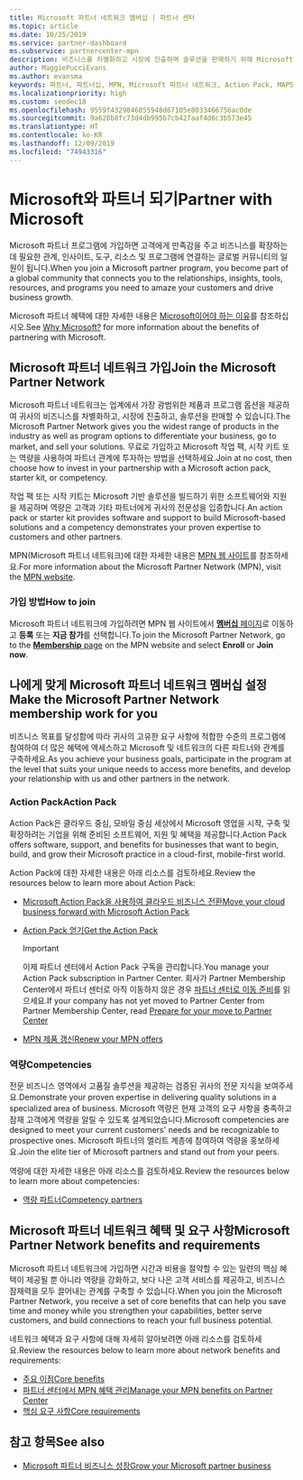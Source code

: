 ```yaml
---
title: Microsoft 파트너 네트워크 멤버십 | 파트너 센터
ms.topic: article
ms.date: 10/25/2019
ms.service: partner-dashboard
ms.subservice: partnercenter-mpn
description: 비즈니스를 차별화하고 시장에 진출하며 솔루션을 판매하기 위해 Microsoft Action Pack, 역량 및 프로그램 옵션을 포함하여 Microsoft와 파트너 혜택에 대해 알아보세요.
author: MaggiePucciEvans
ms.author: evansma
keywords: 파트너, 파트너십, MPN, Microsoft 파트너 네트워크, Action Pack, MAPS, Action Pack 구독, 혜택, MPN 혜택, 멤버십, 실버, 골드, 역량
ms.localizationpriority: high
ms.custom: seodec18
ms.openlocfilehash: 9559f4329846855948d67105e0033466756ac0de
ms.sourcegitcommit: 9a628b8fc73d4db995b7cb42faaf4d6c3b573e45
ms.translationtype: HT
ms.contentlocale: ko-KR
ms.lasthandoff: 12/09/2019
ms.locfileid: "74943316"
---
```

# <a name="partner-with-microsoft"></a><span data-ttu-id="2c711-104">Microsoft와 파트너 되기</span><span class="sxs-lookup"><span data-stu-id="2c711-104">Partner with Microsoft</span></span>

<span data-ttu-id="2c711-105">Microsoft 파트너 프로그램에 가입하면 고객에게 만족감을 주고 비즈니스를 확장하는 데 필요한 관계, 인사이트, 도구, 리소스 및 프로그램에 연결하는 글로벌 커뮤니티의 일원이 됩니다.</span><span class="sxs-lookup"><span data-stu-id="2c711-105">When you join a Microsoft partner program, you become part of a global community that connects you to the relationships, insights, tools, resources, and programs you need to amaze your customers and drive business growth.</span></span>

<span data-ttu-id="2c711-106">Microsoft 파트너 혜택에 대한 자세한 내용은 [Microsoft이어야 하는 이유](https://partner.microsoft.com/business-opportunities/why-microsoft)를 참조하십시오.</span><span class="sxs-lookup"><span data-stu-id="2c711-106">See [Why Microsoft?](https://partner.microsoft.com/business-opportunities/why-microsoft) for more information about the benefits of partnering with Microsoft.</span></span> 

## <a name="join-the-microsoft-partner-network"></a><span data-ttu-id="2c711-107">Microsoft 파트너 네트워크 가입</span><span class="sxs-lookup"><span data-stu-id="2c711-107">Join the Microsoft Partner Network</span></span>

<!-- 12/5/18 The content below was copied and pasted directly from the Membership page of the MPN site (https://partner.microsoft.com/membership)-->

<span data-ttu-id="2c711-108">Microsoft 파트너 네트워크는 업계에서 가장 광범위한 제품과 프로그램 옵션을 제공하여 귀사의 비즈니스를 차별화하고, 시장에 진출하고, 솔루션을 판매할 수 있습니다.</span><span class="sxs-lookup"><span data-stu-id="2c711-108">The Microsoft Partner Network gives you the widest range of products in the industry as well as program options to differentiate your business, go to market, and sell your solutions.</span></span> <span data-ttu-id="2c711-109">무료로 가입하고 Microsoft 작업 팩, 시작 키트 또는 역량을 사용하여 파트너 관계에 투자하는 방법을 선택하세요.</span><span class="sxs-lookup"><span data-stu-id="2c711-109">Join at no cost, then choose how to invest in your partnership with a Microsoft action pack, starter kit, or competency.</span></span>

<span data-ttu-id="2c711-110">작업 팩 또는 시작 키트는 Microsoft 기반 솔루션을 빌드하기 위한 소프트웨어와 지원을 제공하며 역량은 고객과 기타 파트너에게 귀사의 전문성을 입증합니다.</span><span class="sxs-lookup"><span data-stu-id="2c711-110">An action pack or starter kit provides software and support to build Microsoft-based solutions and a competency demonstrates your proven expertise to customers and other partners.</span></span>

<span data-ttu-id="2c711-111">MPN(Microsoft 파트너 네트워크)에 대한 자세한 내용은 [MPN 웹 사이트](https://partner.microsoft.com/commercial)를 참조하세요.</span><span class="sxs-lookup"><span data-stu-id="2c711-111">For more information about the Microsoft Partner Network (MPN), visit the [MPN website](https://partner.microsoft.com/commercial).</span></span>

### <a name="how-to-join"></a><span data-ttu-id="2c711-112">가입 방법</span><span class="sxs-lookup"><span data-stu-id="2c711-112">How to join</span></span>

<span data-ttu-id="2c711-113">Microsoft 파트너 네트워크에 가입하려면 MPN 웹 사이트에서 [**멤버십** 페이지](https://partner.microsoft.com/membership)로 이동하고 **등록** 또는 **지금 참가**를 선택합니다.</span><span class="sxs-lookup"><span data-stu-id="2c711-113">To join the Microsoft Partner Network, go to the [**Membership** page](https://partner.microsoft.com/membership) on the MPN website and select **Enroll** or **Join now**.</span></span>

## <a name="make-the-microsoft-partner-network-membership-work-for-you"></a><span data-ttu-id="2c711-114">나에게 맞게 Microsoft 파트너 네트워크 멤버십 설정</span><span class="sxs-lookup"><span data-stu-id="2c711-114">Make the Microsoft Partner Network membership work for you</span></span>

<!-- 10/25/2019 The content below content from the Membership pages of the MPN site (https://partner.microsoft.com/membership) and additional updated content.-->

<span data-ttu-id="2c711-115">비즈니스 목표를 달성함에 따라 귀사의 고유한 요구 사항에 적합한 수준의 프로그램에 참여하여 더 많은 혜택에 액세스하고 Microsoft 및 네트워크의 다른 파트너와 관계를 구축하세요.</span><span class="sxs-lookup"><span data-stu-id="2c711-115">As you achieve your business goals, participate in the program at the level that suits your unique needs to access more benefits, and develop your relationship with us and other partners in the network.</span></span>

### <a name="action-pack"></a><span data-ttu-id="2c711-116">Action Pack</span><span class="sxs-lookup"><span data-stu-id="2c711-116">Action Pack</span></span>

<span data-ttu-id="2c711-117">Action Pack은 클라우드 중심, 모바일 중심 세상에서 Microsoft 영업을 시작, 구축 및 확장하려는 기업을 위해 준비된 소프트웨어, 지원 및 혜택을 제공합니다.</span><span class="sxs-lookup"><span data-stu-id="2c711-117">Action Pack offers software, support, and benefits for businesses that want to begin, build, and grow their Microsoft practice in a cloud-first, mobile-first world.</span></span> 

<span data-ttu-id="2c711-118">Action Pack에 대한 자세한 내용은 아래 리소스를 검토하세요.</span><span class="sxs-lookup"><span data-stu-id="2c711-118">Review the resources below to learn more about Action Pack:</span></span>

- [<span data-ttu-id="2c711-119">Microsoft Action Pack을 사용하여 클라우드 비즈니스 전환</span><span class="sxs-lookup"><span data-stu-id="2c711-119">Move your cloud business forward with Microsoft Action Pack</span></span>](https://partner.microsoft.com/membership/action-pack)

- [<span data-ttu-id="2c711-120">Action Pack 얻기</span><span class="sxs-lookup"><span data-stu-id="2c711-120">Get the Action Pack</span></span>](mpn-get-action-pack.md)
  
    >[!IMPORTANT]
    ><span data-ttu-id="2c711-121">이제 파트너 센터에서 Action Pack 구독을 관리합니다.</span><span class="sxs-lookup"><span data-stu-id="2c711-121">You manage your Action Pack subscription in Partner Center.</span></span> <span data-ttu-id="2c711-122">회사가 Partner Membership Center에서 파트너 센터로 아직 이동하지 않은 경우 [파트너 센터로 이동 준비](prepare-pmc-pc-migration.md)를 읽으세요.</span><span class="sxs-lookup"><span data-stu-id="2c711-122">If your company has not yet moved to Partner Center from Partner Membership Center, read [Prepare for your move to Partner Center](prepare-pmc-pc-migration.md)</span></span>  

- [<span data-ttu-id="2c711-123">MPN 제품 갱신</span><span class="sxs-lookup"><span data-stu-id="2c711-123">Renew your MPN offers</span></span>](renew-mpn-offers.md)

### <a name="competencies"></a><span data-ttu-id="2c711-124">역량</span><span class="sxs-lookup"><span data-stu-id="2c711-124">Competencies</span></span>

<span data-ttu-id="2c711-125">전문 비즈니스 영역에서 고품질 솔루션을 제공하는 검증된 귀사의 전문 지식을 보여주세요.</span><span class="sxs-lookup"><span data-stu-id="2c711-125">Demonstrate your proven expertise in delivering quality solutions in a specialized area of business.</span></span> <span data-ttu-id="2c711-126">Microsoft 역량은 현재 고객의 요구 사항을 충족하고 잠재 고객에게 역량을 알릴 수 있도록 설계되었습니다.</span><span class="sxs-lookup"><span data-stu-id="2c711-126">Microsoft competencies are designed to meet your current customers' needs and be recognizable to prospective ones.</span></span> <span data-ttu-id="2c711-127">Microsoft 파트너의 엘리트 계층에 참여하여 역량을 홍보하세요.</span><span class="sxs-lookup"><span data-stu-id="2c711-127">Join the elite tier of Microsoft partners and stand out from your peers.</span></span>

<span data-ttu-id="2c711-128">역량에 대한 자세한 내용은 아래 리소스를 검토하세요.</span><span class="sxs-lookup"><span data-stu-id="2c711-128">Review the resources below to learn more about competencies:</span></span>

- [<span data-ttu-id="2c711-129">역량 파트너</span><span class="sxs-lookup"><span data-stu-id="2c711-129">Competency partners</span></span>](https://partner.microsoft.com/membership/competencies)

## <a name="microsoft-partner-network-benefits-and-requirements"></a><span data-ttu-id="2c711-130">Microsoft 파트너 네트워크 혜택 및 요구 사항</span><span class="sxs-lookup"><span data-stu-id="2c711-130">Microsoft Partner Network benefits and requirements</span></span>

<span data-ttu-id="2c711-131">Microsoft 파트너 네트워크에 가입하면 시간과 비용을 절약할 수 있는 일련의 핵심 혜택이 제공될 뿐 아니라 역량을 강화하고, 보다 나은 고객 서비스를 제공하고, 비즈니스 잠재력을 모두 끌어내는 관계를 구축할 수 있습니다.</span><span class="sxs-lookup"><span data-stu-id="2c711-131">When you join the Microsoft Partner Network, you receive a set of core benefits that can help you save time and money while you strengthen your capabilities, better serve customers, and build connections to reach your full business potential.</span></span>

<span data-ttu-id="2c711-132">네트워크 혜택과 요구 사항에 대해 자세히 알아보려면 아래 리소스를 검토하세요.</span><span class="sxs-lookup"><span data-stu-id="2c711-132">Review the resources below to learn more about network benefits and requirements:</span></span>

- [<span data-ttu-id="2c711-133">주요 이점</span><span class="sxs-lookup"><span data-stu-id="2c711-133">Core benefits</span></span>](https://partner.microsoft.com/membership/core-benefits#simple-tab-content-1)
- [<span data-ttu-id="2c711-134">파트너 센터에서 MPN 혜택 관리</span><span class="sxs-lookup"><span data-stu-id="2c711-134">Manage your MPN benefits on Partner Center</span></span>](manage-your-partner-network-benefits.md)
- [<span data-ttu-id="2c711-135">핵심 요구 사항</span><span class="sxs-lookup"><span data-stu-id="2c711-135">Core requirements</span></span>](https://partner.microsoft.com/membership/core-benefits#simple-tab-content-2)

## <a name="see-also"></a><span data-ttu-id="2c711-136">참고 항목</span><span class="sxs-lookup"><span data-stu-id="2c711-136">See also</span></span>
- [<span data-ttu-id="2c711-137">Microsoft 파트너 비즈니스 성장</span><span class="sxs-lookup"><span data-stu-id="2c711-137">Grow your Microsoft partner business</span></span>](grow-your-business.md)
